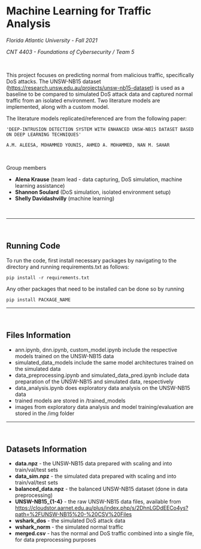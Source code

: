 # Machine Learning for Traffic Analysis

*Florida Atlantic University - Fall 2021*

*CNT 4403 - Foundations of Cybersecurity / Team 5*

<p>&nbsp;</p>

This project focuses on predicting normal from malicious traffic, specifically DoS attacks. The UNSW-NB15 dataset (https://research.unsw.edu.au/projects/unsw-nb15-dataset) is used as a baseline to be compared to simulated DoS attack data and captured normal traffic from an isolated environment. Two literature models are implemented, along with a custom model.

The literature models replicated/referenced are from the following paper: 

    'DEEP-INTRUSION DETECTION SYSTEM WITH ENHANCED UNSW-NB15 DATASET BASED ON DEEP LEARNING TECHNIQUES'

    A.M. ALEESA, MOHAMMED YOUNIS, AHMED A. MOHAMMED, NAN M. SAHAR

<p>&nbsp;</p>

Group members
- **Alena Krause** (team lead - data capturing, DoS simulation, machine learning assistance)
- **Shannon Soulard** (DoS simulation, isolated environment setup)
- **Shelly Davidashvilly** (machine learning)

<p>&nbsp;</p>

---

<p>&nbsp;</p>

## Running Code
To run the code, first install necessary packages by navigating to the directory and running requirements.txt as follows:
```
pip install -r requirements.txt
```

Any other packages that need to be installed can be done so by running
```
pip install PACKAGE_NAME
```
---

<p>&nbsp;</p>

## Files Information
* ann.ipynb, dnn.ipynb, custom_model.ipynb include the respective models trained on the UNSW-NB15 data
* simulated_data_models include the same model architectures trained on the simulated data
* data_preprocessing.ipynb and simulated_data_pred.ipynb include data preparation of the UNSW-NB15 and simulated data, respectively
* data_analysis.ipynb does exploratory data analysis on the UNSW-NB15 data
* trained models are stored in /trained_models
* images from exploratory data analysis and model training/evaluation are stored in the /img folder

---

<p>&nbsp;</p>

## Datasets Information
* **data.npz** - the UNSW-NB15 data prepared with scaling and into train/val/test sets
* **data_sim.npz** - the simulated data prepared with scaling and into train/val/test sets
* **balanced_data.npz** - the balanced UNSW-NB15 dataset (done in data preprocessing)
* **UNSW-NB15_{1-4}** - the raw UNSW-NB15 data files, available from https://cloudstor.aarnet.edu.au/plus/index.php/s/2DhnLGDdEECo4ys?path=%2FUNSW-NB15%20-%20CSV%20Files
* **wshark_dos** - the simulated DoS attack data
* **wshark_norm** - the simulated normal traffic
* **merged.csv** - has the normal and DoS traffic combined into a single file, for data preprocessing purposes